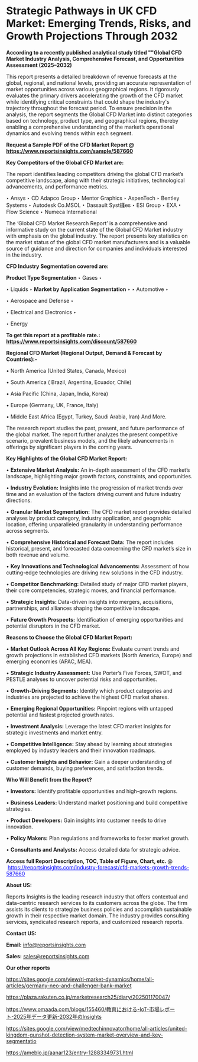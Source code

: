 # Strategic Pathways in UK CFD Market: Emerging Trends, Risks, and Growth Projections Through 2032

<strong>According to a recently published analytical study titled ""Global CFD Market Industry Analysis, Comprehensive Forecast, and Opportunities Assessment (2025–2032)</strong>

This report presents a detailed breakdown of revenue forecasts at the global, regional, and national levels, providing an accurate representation of market opportunities across various geographical regions. It rigorously evaluates the primary drivers accelerating the growth of the CFD market while identifying critical constraints that could shape the industry's trajectory throughout the forecast period. To ensure precision in the analysis, the report segments the Global CFD Market into distinct categories based on technology, product type, and geographical regions, thereby enabling a comprehensive understanding of the market’s operational dynamics and evolving trends within each segment.

<strong>Request a Sample PDF of the CFD Market Report </strong><strong>@<a href=https://www.reportsinsights.com/sample/587660 style=color:#0000ff;> https://www.reportsinsights.com/sample/587660</a></strong></font>

<strong>Key Competitors of the Global CFD Market are:</strong>

The report identifies leading competitors driving the global CFD market’s competitive landscape, along with their strategic initiatives, technological advancements, and performance metrics.

‣ Ansys
‣ CD Adapco Group
‣ Mentor Graphics
‣ AspenTech
‣ Bentley Systems
‣ Autodesk Co.MSOL
‣ Dassault Syst鑝es
‣ ESI Group
‣ EXA
‣ Flow Science
‣ Numeca International

The ‘Global CFD Market Research Report’ is a comprehensive and informative study on the current state of the Global CFD Market industry with emphasis on the global industry. The report presents key statistics on the market status of the global CFD market manufacturers and is a valuable source of guidance and direction for companies and individuals interested in the industry.

<strong>CFD Industry Segmentation covered are:</strong>

<strong>Product Type Segmentation</strong>
‣
Gases
‣ 

‣ Liquids
‣ 
<strong>Market by Application Segmentation</strong>
‣
‣  Automotive
‣ 

‣ Aerospace and Defense
‣ 

‣ Electrical and Electronics
‣ 

‣ Energy

<strong>To get this report at a profitable rate.: <a href=https://www.reportsinsights.com/discount/587660 style=color:#0000ff;>https://www.reportsinsights.com/discount/587660</a></strong></font>

<strong>Regional CFD Market (Regional Output, Demand &amp; Forecast by Countries):-</strong>

• North America (United States, Canada, Mexico)

• South America ( Brazil, Argentina, Ecuador, Chile)

• Asia Pacific (China, Japan, India, Korea)

• Europe (Germany, UK, France, Italy)

• Middle East Africa (Egypt, Turkey, Saudi Arabia, Iran) And More.

The research report studies the past, present, and future performance of the global market. The report further analyzes the present competitive scenario, prevalent business models, and the likely advancements in offerings by significant players in the coming years.

<strong>Key Highlights of the Global CFD Market Report:</strong>

• <strong>Extensive Market Analysis:</strong> An in-depth assessment of the CFD market’s landscape, highlighting major growth factors, constraints, and opportunities.

• <strong>Industry Evolution:</strong> Insights into the progression of market trends over time and an evaluation of the factors driving current and future industry directions.

• <strong>Granular Market Segmentation:</strong> The CFD market report provides detailed analyses by product category, industry application, and geographic location, offering unparalleled granularity in understanding performance across segments.

• <strong>Comprehensive Historical and Forecast Data:</strong> The report includes historical, present, and forecasted data concerning the CFD market’s size in both revenue and volume.

• <strong>Key Innovations and Technological Advancements:</strong> Assessment of how cutting-edge technologies are driving new solutions in the CFD industry.

• <strong>Competitor Benchmarking:</strong> Detailed study of major CFD market players, their core competencies, strategic moves, and financial performance.

• <strong>Strategic Insights:</strong> Data-driven insights into mergers, acquisitions, partnerships, and alliances shaping the competitive landscape.

• <strong>Future Growth Prospects:</strong> Identification of emerging opportunities and potential disruptors in the CFD market.

<strong>Reasons to Choose the Global CFD Market Report:</strong>

• <strong>Market Outlook Across All Key Regions:</strong> Evaluate current trends and growth projections in established CFD markets (North America, Europe) and emerging economies (APAC, MEA).

• <strong>Strategic Industry Assessment:</strong> Use Porter’s Five Forces, SWOT, and PESTLE analyses to uncover potential risks and opportunities.

• <strong>Growth-Driving Segments:</strong> Identify which product categories and industries are projected to achieve the highest CFD market shares.

• <strong>Emerging Regional Opportunities:</strong> Pinpoint regions with untapped potential and fastest projected growth rates.

• <strong>Investment Analysis:</strong> Leverage the latest CFD market insights for strategic investments and market entry.

• <strong>Competitive Intelligence:</strong> Stay ahead by learning about strategies employed by industry leaders and their innovation roadmaps.

• <strong>Customer Insights and Behavior:</strong> Gain a deeper understanding of customer demands, buying preferences, and satisfaction trends.

<strong>Who Will Benefit from the Report?</strong>

• <strong>Investors:</strong> Identify profitable opportunities and high-growth regions.

• <strong>Business Leaders:</strong> Understand market positioning and build competitive strategies.

• <strong>Product Developers:</strong> Gain insights into customer needs to drive innovation.

• <strong>Policy Makers:</strong> Plan regulations and frameworks to foster market growth.

• <strong>Consultants and Analysts:</strong> Access detailed data for strategic advice.
</ul>
<strong>Access full Report Description, TOC, Table of Figure, Chart, etc. </strong>@  <a href=https://reportsinsights.com/industry-forecast/cfd-markets-growth-trends-587660 style=color:#0000ff;>https://reportsinsights.com/industry-forecast/cfd-markets-growth-trends-587660</a></font>

<strong><strong>About US</strong>:</strong>

Reports Insights is the leading research industry that offers contextual and data-centric research services to its customers across the globe. The firm assists its clients to strategize business policies and accomplish sustainable growth in their respective market domain. The industry provides consulting services, syndicated research reports, and customized research reports.

<strong>Contact US:</strong>

<p class=""""><b>Email:</b> <a href=mailto:info@reportsinsights.com>info@reportsinsights.com</a></p>
<p class=""""><b>Sales:</b> <a href=mailto:sales@reportsinsights.com>sales@reportsinsights.com</a></p>

<strong>Our other reports</strong>

<a href=https://sites.google.com/view/ri-market-dynamics/home/all-articles/germany-neo-and-challenger-bank-market>https://sites.google.com/view/ri-market-dynamics/home/all-articles/germany-neo-and-challenger-bank-market</a>

<a href=https://plaza.rakuten.co.jp/marketresearch25/diary/202501170047/>https://plaza.rakuten.co.jp/marketresearch25/diary/202501170047/</a>

<a href=https://www.omaada.com/blogs/155460/教育における-IoT-市場レポート-2025年データ更新-2032年のInsights>https://www.omaada.com/blogs/155460/教育における-IoT-市場レポート-2025年データ更新-2032年のInsights</a>

<a href=https://sites.google.com/view/medtechinnovator/home/all-articles/united-kingdom-gunshot-detection-system-market-overview-and-key-segmentatio>https://sites.google.com/view/medtechinnovator/home/all-articles/united-kingdom-gunshot-detection-system-market-overview-and-key-segmentatio</a>

<a href=https://ameblo.jp/aanar123/entry-12883349731.html>https://ameblo.jp/aanar123/entry-12883349731.html</a>
